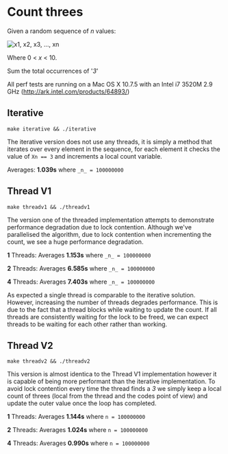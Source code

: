 # Count threes

Given a random sequence of _n_ values:


![x1, x2, x3, ..., xn](http://latex.codecogs.com/svg.latex?\%20x_1,x_2,x_3,...,x_{n%20-%201} "Sequence")

Where 0 < _x_ < 10.

Sum the total occurrences of '_3_'


All perf tests are running on a Mac OS X 10.7.5 with an Intel i7 3520M 2.9 GHz (http://ark.intel.com/products/64893/)

## Iterative

`make iterative && ./iterative`

The iterative version does not use any threads,  it is simply a method that iterates over every element in the sequence, for each element it checks the value of `Xn == 3` and increments a local count variable.

Averages: **1.039s** where `_n_ = 100000000`

## Thread V1

`make threadv1 && ./threadv1`

The version one of the threaded implementation attempts to demonstrate performance degradation due to lock contention.  Although we've parallelised the algorithm, due to lock contention when incrementing the count, we see a huge performance degradation.

**1** Threads:  Averages **1.153s** where `_n_ = 100000000`

**2** Threads:  Averages **6.585s** where `_n_ = 100000000`

**4** Threads:  Averages **7.403s** where `_n_ = 100000000`

As expected a single thread is comparable to the iterative solution.  However, increasing the number of threads degrades performance.  This is due to the fact that a thread blocks while waiting to update the count.  If all threads are consistently waiting for the lock to be freed, we can expect threads to be waiting for each other rather than working.

## Thread V2

`make threadv2 && ./threadv2`

This version is almost identica to the Thread V1 implementation however it is capable of being more performant than the iterative implementation.  To avoid lock contention every time the thread finds a _3_ we simply keep a local count of threes (local from the thread and the codes point of view) and update the outer value once the loop has completed.

**1** Threads: Averages **1.144s** where `n = 100000000`

**2** Threads: Averages **1.024s** where `n = 100000000`

**4** Threads: Averages **0.990s** where `n = 100000000`
